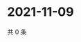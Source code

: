 # 2021-11-09

共 0 条

<!-- BEGIN WEIBO -->
<!-- 最后更新时间 Tue Nov 09 2021 14:17:23 GMT+0800 (China Standard Time) -->

<!-- END WEIBO -->
